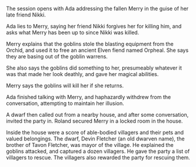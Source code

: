 <!-- TITLE: 2019-01-01 -->
<!-- SUBTITLE: The session of 2019-01-01 Earth, 3789-??-?? Ulpha -->

The session opens with Ada addressing the fallen Merry in the guise of her late friend Nikki.

Ada lies to Merry, saying her friend Nikki forgives her for killing him, and asks what Merry has been up to since Nikki was killed.

Merry explains that the goblins stole the blasting equipment from the Orchid, and used it to free an ancient Elven fiend named Orpheal. She says they are basing out of the goblin warrens.

She also says the goblins did something to her, presumeably whatever it was that made her look deathly, and gave her magical abilities.

Merry says the goblins will kill her if she returns.

Ada finished talking with Merry, and haphazardly withdrew from the conversation, attempting to maintain her illusion.

A dwarf then called out from a nearby house, and after some conversation, invited the party in. Roland secured Merry in a locked room in the house.

Inside the house were a score of able-bodied villagers and their pets and valued belongings. The dwarf, Devin Fletcher (an old dwarven name), the brother of Tavon Fletcher, was mayor of the village. He explained the goblins attacked, and captured a dozen villagers. He gave the party a list of villagers to rescue. The villagers also rewarded the party for rescuing them.